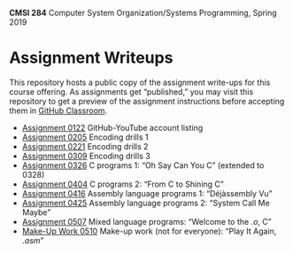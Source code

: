 **CMSI 284** Computer System Organization/Systems Programming, Spring 2019

# Assignment Writeups
This repository hosts a public copy of the assignment write-ups for this course offering. As assignments get “published,” you may visit this repository to get a preview of the assignment instructions before accepting them in [GitHub Classroom](https://classroom.github.com).

- [Assignment 0122](https://dondi.lmu.build/spring2019/cmsi284/cmsi284-spring2019-hw0122.pdf) GitHub-YouTube account listing
- [Assignment 0205](./encoding1.md) Encoding drills 1
- [Assignment 0221](./encoding2.md) Encoding drills 2
- [Assignment 0309](./encoding3.md) Encoding drills 3
- [Assignment 0326](./oh-say-can-you-c.md) C programs 1: “Oh Say Can You C” (extended to 0328)
- [Assignment 0404](./from-c-to-shining-c.md) C programs 2: “From C to Shining C”
- [Assignment 0416](./dejassembly-vu.md) Assembly language programs 1: “Déjàssembly Vu”
- [Assignment 0425](./system-call-me-maybe.md) Assembly language programs 2: “System Call Me Maybe”
- [Assignment 0507](./welcome-to-the-o-c.md) Mixed language programs: “Welcome to the _.o_, C”
- [Make-Up Work 0510](./play-it-again-asm.md) Make-up work (not for everyone): “Play It Again, _.asm_”
